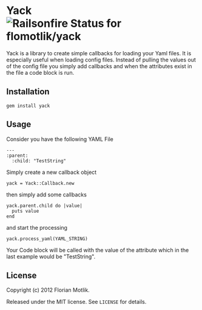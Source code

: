 Yack ![Railsonfire Status for flomotlik/yack](https://railsonfire-dev.heroku.com/projects/48d5cb30-3ba5-012f-d8f0-123139181d2d/status)
===



Yack is a library to create simple callbacks for loading your Yaml files. It is especially useful when loading config files. Instead of pulling the values out of the config file you simply add callbacks and when the attributes exist in the file a code block is run.

Installation
------------

    gem install yack

Usage
-----
Consider you have the following YAML File

    ---
    :parent:
      :child: "TestString"

Simply create a new callback object

    yack = Yack::Callback.new

then simply add some callbacks

    yack.parent.child do |value|
      puts value
    end

and start the processing

    yack.process_yaml(YAML_STRING)

Your Code block will be called with the value of the attribute which in the last example would be "TestString".

License
-------

Copyright (c) 2012 Florian Motlik.

Released under the MIT license. See `LICENSE` for details.
